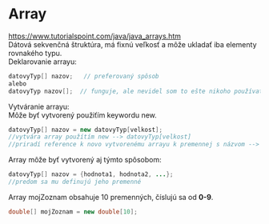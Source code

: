 # Array
https://www.tutorialspoint.com/java/java_arrays.htm <br>
Dátová sekvenčná štruktúra, má fixnú veľkosť a môže ukladať iba elementy rovnakého typu. <br>
Deklarovanie arrayu:
```java
datovyTyp[] nazov;   // preferovaný spôsob
alebo
datovyTyp nazov[];  // funguje, ale nevidel som to ešte nikoho používať v Jave 🙃
```
Vytváranie arrayu: <br>
Môže byť vytvorený použiťím keywordu new. 
```java
datovyTyp[] nazov = new datovyTyp[velkost];
//vytvára array použítím new --> datovyTyp[velkost]
//priradí reference k novo vytvorenému arrayu k premennej s názvom --> nazov
```
Array môže byť vytvorený aj týmto spôsobom:
```java
datovyTyp[] nazov = {hodnota1, hodnota2, ...};
//predom sa mu definujú jeho premenné
```
Array mojZoznam obsahuje 10 premenných, číslujú sa od **0-9**.
```java
double[] mojZoznam = new double[10];
```
